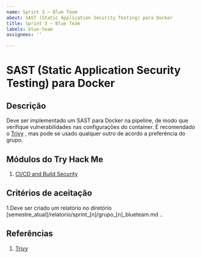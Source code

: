 ```yaml
---
name: Sprint 3 – Blue Team
about: SAST (Static Application Security Testing) para Docker
title: Sprint 3 – Blue Team
labels: blue-team
assignees: ''

---
```


# SAST (Static Application Security Testing) para Docker
## Descrição

Deve ser implementado um SAST  para Docker na pipeline, de modo que verifique vulnerabilidades nas configurações do container. É recomendado o [Trivy](https://trivy.dev) , mas pode se usado qualquer outro de acordo a preferência do grupo.

## Módulos do Try Hack Me
1. [CI/CD and Build Security](https://tryhackme.com/r/why-subscribe?roomCode=cicdandbuildsecurity)

## Critérios de aceitação
1.Deve ser criado um relatório no diretório [semestre_atual]/relatorio/sprint_[n]/grupo_[n]_blueteam.md ..

## Referências
1. [Trivy](https://github.com/aquasecurity/trivy)
